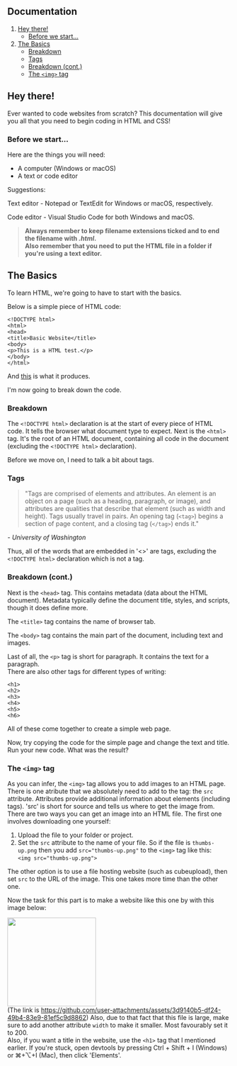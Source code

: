 <link href="style.css" rel="stylesheet">

## Documentation
1. [Hey there!](#hey-there)
   - [Before we start...](#before-we-start)
2. [The Basics](#the-basics)
   - [Breakdown](#breakdown)
   - [Tags](#tags)
   - [Breakdown (cont.)](#breakdown-cont)
   - [The `<img>` tag](#the-img-tag)

## Hey there!

Ever wanted to code websites from scratch? This documentation will give you all that you need to begin coding in HTML and CSS! 

### Before we start...

Here are the things you will need:

* A computer (Windows or macOS)
* A text or code editor

Suggestions:

Text editor - Notepad or TextEdit for Windows or macOS, respectively.

Code editor - Visual Studio Code for both Windows and macOS.

>**Always remember to keep filename extensions ticked and to end the filename with _.html_.** <br/> 
>**Also remember that you need to put the HTML file in a folder if you're using a text editor.**

## The Basics

To learn HTML, we're going to have to start with the basics.

Below is a simple piece of HTML code:


```
<!DOCTYPE html>
<html>
<head>
<title>Basic Website</title>
<body>
<p>This is a HTML test.</p>
</body>
</html>
```
And [this](html/example-1.html) is what it produces.

I'm now going to break down the code.

### Breakdown

The `<!DOCTYPE html>` declaration is at the start of every piece of HTML code. It tells the browser what document type to expect.
Next is the `<html>` tag. It's the root of an HTML document, containing all code in the document (excluding the `<!DOCTYPE html>` declaration).


Before we move on, I need to talk a bit about tags.

### Tags

> "Tags are comprised of elements and attributes. An element is an object on a page (such as a heading, paragraph, or image), and attributes are qualities that describe that element (such as width and height). Tags usually travel in pairs. An opening tag (`<tag>`) begins a section of page content, and a closing tag (`</tag>`) ends it."

_- University of Washington_

Thus, all of the words that are embedded in '<>' are tags, excluding the `<!DOCTYPE html>` declaration which is not a tag.

### Breakdown (cont.)

Next is the `<head>` tag. This contains metadata (data about the HTML document). Metadata typically define the document title, styles, and scripts, though it does define more.

The `<title>` tag contains the name of browser tab.

The `<body>` tag contains the main part of the document, including text and images.

Last of all, the `<p>` tag is short for paragraph. It contains the text for a paragraph.<br/>
There are also other tags for different types of writing:
```
<h1>
<h2>
<h3>
<h4>
<h5>
<h6>
```

All of these come together to create a simple web page.

Now, try copying the code for the simple page and change the text and title. Run your new code. What was the result?

### The `<img>` tag
As you can infer, the `<img>` tag allows you to add images to an HTML page. There is one atribute that we absolutely need to add to the tag: the `src` attribute. Attributes provide additional information about elements (including tags). 'src' is short for source and tells us where to get the image from.<br/>
There are two ways you can get an image into an HTML file. The first one involves downloading one yourself:
1. Upload the file to your folder or project.
2. Set the `src` attribute to the name of your file. So if the file is `thumbs-up.png` then you add `src="thumbs-up.png"` to the `<img>` tag like this:<br/>
`<img src="thumbs-up.png">`

The other option is to use a file hosting website (such as cubeupload), then set `src` to the URL of the image. This one takes more time than the other one.

Now the task for this part is to make a website like this one by with this image below:

<img src="https://github.com/user-attachments/assets/3d9140b5-df24-49b4-83e9-81ef5c9d8862" width=200><br/>
(The link is https://github.com/user-attachments/assets/3d9140b5-df24-49b4-83e9-81ef5c9d8862)
Also, due to that fact that this file is large, make sure to add another attribute `width` to make it smaller. Most favourably set it to 200.<br/>
Also, if you want a title in the website, use the `<h1>` tag that I mentioned earlier. If you're stuck, open devtools by pressing Ctrl + Shift + I (Windows) or ⌘+⌥+I (Mac), then click 'Elements'.
